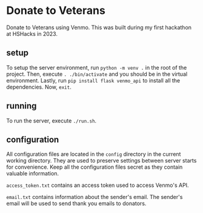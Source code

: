 # Donate to Veterans

Donate to Veterans using Venmo. This was built during my first hackathon at HSHacks in 2023.

## setup

To setup the server environment, run ```python -m venv .``` in the root of the project. Then, execute ```. ./bin/activate``` and you should be in the virtual environment. Lastly, run ```pip install flask venmo_api``` to install all the dependencies. Now, ```exit```.

## running

To run the server, execute `./run.sh`.

## configuration

All configuration files are located in the `config` directory in the current working directory. They are used to preserve settings between server starts for convenience. Keep all the configuration files secret as they contain valuable information.

`access_token.txt` contains an access token used to access Venmo's API.

`email.txt` contains information about the sender's email. The sender's email will be used to send thank you emails to donators.
